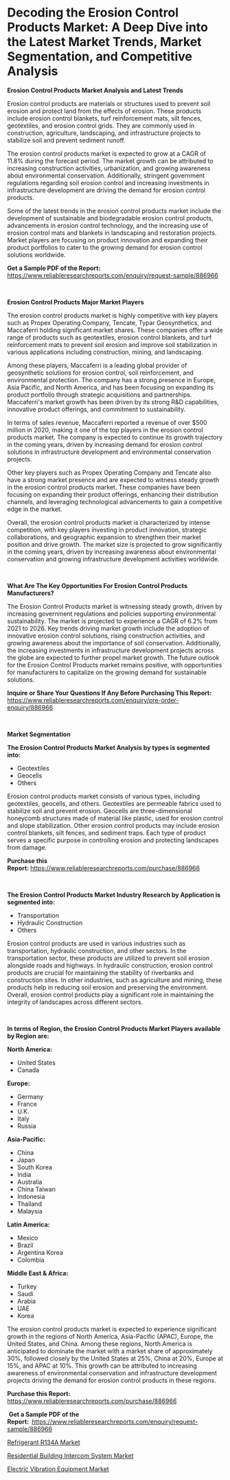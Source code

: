<p><h1>Decoding the Erosion Control Products Market: A Deep Dive into the Latest Market Trends, Market Segmentation, and Competitive Analysis</h1></p><p><strong>Erosion Control Products Market Analysis and Latest Trends</strong></p>
<p><p>Erosion control products are materials or structures used to prevent soil erosion and protect land from the effects of erosion. These products include erosion control blankets, turf reinforcement mats, silt fences, geotextiles, and erosion control grids. They are commonly used in construction, agriculture, landscaping, and infrastructure projects to stabilize soil and prevent sediment runoff.</p><p>The erosion control products market is expected to grow at a CAGR of 11.8% during the forecast period. The market growth can be attributed to increasing construction activities, urbanization, and growing awareness about environmental conservation. Additionally, stringent government regulations regarding soil erosion control and increasing investments in infrastructure development are driving the demand for erosion control products.</p><p>Some of the latest trends in the erosion control products market include the development of sustainable and biodegradable erosion control products, advancements in erosion control technology, and the increasing use of erosion control mats and blankets in landscaping and restoration projects. Market players are focusing on product innovation and expanding their product portfolios to cater to the growing demand for erosion control solutions worldwide.</p></p>
<p><strong>Get a Sample PDF of the Report:&nbsp;</strong> <a href="https://www.reliableresearchreports.com/enquiry/request-sample/886966">https://www.reliableresearchreports.com/enquiry/request-sample/886966</a></p>
<p>&nbsp;</p>
<p><strong>Erosion Control Products Major Market Players</strong></p>
<p><p>The erosion control products market is highly competitive with key players such as Propex Operating Company, Tencate, Typar Geosynthetics, and Maccaferri holding significant market shares. These companies offer a wide range of products such as geotextiles, erosion control blankets, and turf reinforcement mats to prevent soil erosion and improve soil stabilization in various applications including construction, mining, and landscaping.</p><p>Among these players, Maccaferri is a leading global provider of geosynthetic solutions for erosion control, soil reinforcement, and environmental protection. The company has a strong presence in Europe, Asia Pacific, and North America, and has been focusing on expanding its product portfolio through strategic acquisitions and partnerships. Maccaferri's market growth has been driven by its strong R&D capabilities, innovative product offerings, and commitment to sustainability.</p><p>In terms of sales revenue, Maccaferri reported a revenue of over $500 million in 2020, making it one of the top players in the erosion control products market. The company is expected to continue its growth trajectory in the coming years, driven by increasing demand for erosion control solutions in infrastructure development and environmental conservation projects.</p><p>Other key players such as Propex Operating Company and Tencate also have a strong market presence and are expected to witness steady growth in the erosion control products market. These companies have been focusing on expanding their product offerings, enhancing their distribution channels, and leveraging technological advancements to gain a competitive edge in the market.</p><p>Overall, the erosion control products market is characterized by intense competition, with key players investing in product innovation, strategic collaborations, and geographic expansion to strengthen their market position and drive growth. The market size is projected to grow significantly in the coming years, driven by increasing awareness about environmental conservation and growing infrastructure development activities worldwide.</p></p>
<p>&nbsp;</p>
<p><strong>What Are The Key Opportunities For Erosion Control Products Manufacturers?</strong></p>
<p><p>The Erosion Control Products market is witnessing steady growth, driven by increasing government regulations and policies supporting environmental sustainability. The market is projected to experience a CAGR of 6.2% from 2021 to 2026. Key trends driving market growth include the adoption of innovative erosion control solutions, rising construction activities, and growing awareness about the importance of soil conservation. Additionally, the increasing investments in infrastructure development projects across the globe are expected to further propel market growth. The future outlook for the Erosion Control Products market remains positive, with opportunities for manufacturers to capitalize on the growing demand for sustainable solutions.</p></p>
<p><strong>Inquire or Share Your Questions If Any Before Purchasing This Report:</strong> <a href="https://www.reliableresearchreports.com/enquiry/pre-order-enquiry/886966">https://www.reliableresearchreports.com/enquiry/pre-order-enquiry/886966</a></p>
<p>&nbsp;</p>
<p><strong>Market Segmentation</strong></p>
<p><strong>The Erosion Control Products Market Analysis by types is segmented into:</strong></p>
<p><ul><li>Geotextiles</li><li>Geocells</li><li>Others</li></ul></p>
<p><p>Erosion control products market consists of various types, including geotextiles, geocells, and others. Geotextiles are permeable fabrics used to stabilize soil and prevent erosion. Geocells are three-dimensional honeycomb structures made of material like plastic, used for erosion control and slope stabilization. Other erosion control products may include erosion control blankets, silt fences, and sediment traps. Each type of product serves a specific purpose in controlling erosion and protecting landscapes from damage.</p></p>
<p><strong>Purchase this Report:&nbsp;</strong><a href="https://www.reliableresearchreports.com/purchase/886966">https://www.reliableresearchreports.com/purchase/886966</a></p>
<p>&nbsp;</p>
<p><strong>The Erosion Control Products Market Industry Research by Application is segmented into:</strong></p>
<p><ul><li>Transportation</li><li>Hydraulic Construction</li><li>Others</li></ul></p>
<p><p>Erosion control products are used in various industries such as transportation, hydraulic construction, and other sectors. In the transportation sector, these products are utilized to prevent soil erosion alongside roads and highways. In hydraulic construction, erosion control products are crucial for maintaining the stability of riverbanks and construction sites. In other industries, such as agriculture and mining, these products help in reducing soil erosion and preserving the environment. Overall, erosion control products play a significant role in maintaining the integrity of landscapes across different sectors.</p></p>
<p>&nbsp;</p>
<p><strong>In terms of Region, the Erosion Control Products Market Players available by Region are:</strong></p>
<p>
    <p> <strong> North America: </strong>
        <ul>
            <li>United States</li>
            <li>Canada</li>
        </ul>
        </p> 
    <p> <strong> Europe: </strong>
        <ul>
            <li>Germany</li>
            <li>France</li>
            <li>U.K.</li>
            <li>Italy</li>
            <li>Russia</li>
        </ul>
        </p> 
    <p> <strong> Asia-Pacific: </strong>
        <ul>
            <li>China</li>
            <li>Japan</li>
            <li>South Korea</li>
            <li>India</li>
            <li>Australia</li>
            <li>China Taiwan</li>
            <li>Indonesia</li>
            <li>Thailand</li>
            <li>Malaysia</li>
        </ul>
        </p> 
    <p> <strong> Latin America: </strong>
        <ul>
            <li>Mexico</li>
            <li>Brazil</li>
            <li>Argentina Korea</li>
            <li>Colombia</li>
        </ul>
        </p> 
    <p> <strong> Middle East & Africa: </strong>
        <ul>
            <li>Turkey</li>
            <li>Saudi</li>
            <li>Arabia</li>
            <li>UAE</li>
            <li>Korea</li>
        </ul>
    </p>
    </p>
<p><p>The erosion control products market is expected to experience significant growth in the regions of North America, Asia-Pacific (APAC), Europe, the United States, and China. Among these regions, North America is anticipated to dominate the market with a market share of approximately 30%, followed closely by the United States at 25%, China at 20%, Europe at 15%, and APAC at 10%. This growth can be attributed to increasing awareness of environmental conservation and infrastructure development projects driving the demand for erosion control products in these regions.</p></p>
<p><strong>Purchase this Report: </strong><a href="https://www.reliableresearchreports.com/purchase/886966">https://www.reliableresearchreports.com/purchase/886966</a></p>
<p>&nbsp;<strong>Get a Sample PDF of the Report:&nbsp;&nbsp;</strong><a href="https://www.reliableresearchreports.com/enquiry/request-sample/886966">https://www.reliableresearchreports.com/enquiry/request-sample/886966</a></p>
<p><strong></strong></p>
<p><p><a href="https://github.com/kufem1/Market-Research-Report-List-1/blob/main/refrigerant-r134a-market.md">Refrigerant R134A Market</a></p><p><a href="https://view.publitas.com/reportprime-1/residential-building-intercom-system-market-centers-on-aspects-such-as-market-growth-market-share-market-opportunity-and-projected-forecasts-spanning-from-2023-to-2030/">Residential Building Intercom System Market</a></p><p><a href="https://view.publitas.com/reportprime-1/electric-vibration-equipment-market-provides-a-comprehensive-analysis-including-a-macro-overview-of-the-market-as-well-as-micro-details-such-as-market-size-and-competitive-landscape/">Electric Vibration Equipment Market</a></p></p>